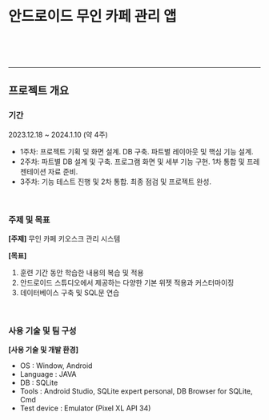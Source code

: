 # 안드로이드 무인 카페 관리 앱
<br/>
<br/>
<br/>

* * *

## 프로젝트 개요
### 기간
2023.12.18 ~ 2024.1.10 (약 4주)
- 1주차: 프로젝트 기획 및 화면 설계. DB 구축. 파트별 레이아웃 및 핵심 기능 설계.
- 2주차: 파트별 DB 설계 및 구축. 프로그램 화면 및 세부 기능 구현. 1차 통합 및 프레젠테이션 자료 준비.
- 3주차: 기능 테스트 진행 및 2차 통합. 최종 점검 및 프로젝트 완성.

<br/>

### 주제 및 목표
**[주제]** 무인 카페 키오스크 관리 시스템

**[목표]**
1. 훈련 기간 동안 학습한 내용의 복습 및 적용		
2. 안드로이드 스튜디오에서 제공하는 다양한 기본 위젯 적용과 커스터마이징
3. 데이터베이스 구축 및 SQL문 연습

<br/>

### 사용 기술 및 팀 구성

**[사용 기술 및 개발 환경]**
- OS : Window, Android
- Language : JAVA
- DB : SQLite
- Tools : Android Studio, SQLite expert personal, DB Browser for SQLite, Cmd
- Test device : Emulator (Pixel XL API 34)

